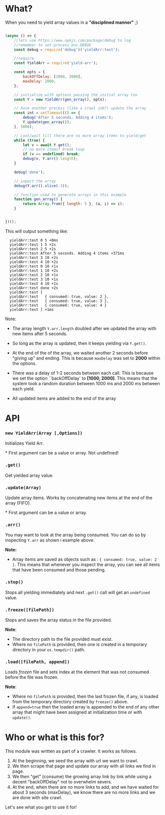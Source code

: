# What?
When you need to yield array values in a **"disciplined manner"** ;)

```javascript

(async () => {
	//lets use https://www.npmjs.com/package/debug to log
	//remember to set process.env.DEBUG
	const debug = require('debug')('yieldArr:test');

	//require
	const YieldArr = require('yield-arr');

	const opts = {
		backOffDelay: [1000, 2000],
		maxDelay: 2000,
	};

	// initialize with options passing the initial array too
	const Y = new YieldArr(gen_array(), opts);

	// have another process (like a crawl job?) update the array
	const int = setTimeout(() => {
		debug('After 5 seconds. Adding 4 items');
		Y.update(gen_array());
	}, 5000);

	// Loot/wait till there are no more array items to yield/get
	while (true) {
		let v = await Y.get();
		// no more items? break loop
		if (v == undefined) break;
		debug(v, Y.arr().length);
	}

	debug('done');

    // inpect the array
    debug(Y.arr().slice(-3));

	// function used to generate arrays in this example
	function gen_array() {
		return Array.from({ length: 5 }, (a, i) => i);
	}


})();
```

This will output something like:

```text
  yieldArr:test 0 5 +0ms
  yieldArr:test 1 5 +2s
  yieldArr:test 2 5 +2s
  yieldArr:test After 5 seconds. Adding 4 items +371ms
  yieldArr:test 3 10 +2s
  yieldArr:test 4 10 +2s
  yieldArr:test 0 10 +1s
  yieldArr:test 1 10 +2s
  yieldArr:test 2 10 +1s
  yieldArr:test 3 10 +1s
  yieldArr:test 4 10 +1s
  yieldArr:test done +2s
  yieldArr:test [
  yieldArr:test   { consumed: true, value: 2 },
  yieldArr:test   { consumed: true, value: 3 },
  yieldArr:test   { consumed: true, value: 4 }
  yieldArr:test ] +1ms
```

Note:

-   The array length `Y.arr.length` doubled after we updated the array with new items after 5 seconds.

-   So long as the array is updated, then it keeps yielding via `Y.get()`.

-   At the end of the of the array, we waited another 2 seconds before "giving up" and ending. This is because `maxDelay` was set to **2000** within the options.

-   There was a delay of 1-2 seconds between each call. This is because we set the option ``backOffDelay` to **[1000, 2000]**. This means that the system took a random duration between 1000 ms and 2000 ms between each yield.

-   All updated items are added to the end of the array


# API
### ```new YieldArr(Array [,Options])```
Initializes Yield Arr. 
 
\* First argument can be a value or array. Not undefined!

### ```.get()```
Get yielded array value.

### ```.update(Array)```
Update array items. Works by concatenating new items at the end of the array (FIFO).

\* First argument can be a value or array. 

### ```.arr()```
You may want to look at the array being consumed. You can do so by inspecting ```Y.arr``` as shown i example above.

**Note:**
- Array items are saved as objects such as : ```{ consumed: true, value: 2 }```. This means that whenever you inspect the array, you can see all items that have been consumed and those pending.

### ```.stop()```
Stops all yielding immediately and next ```.get()``` call will get an ```undefined``` value.

### ```.freeze([filePath])```
Stops and saves the array status in the file provided. 

**Note**: 
- The directory path to the file provided must exist.
- Where no ```filePath``` is provided, then one is created in a temporary directory in your ```os.tempdir()``` path.

### ```.load([filePath, append])```
Loads *frozen* file and sets index at the element that was not consumed before the file was frozen.

**Note**: 
- Where no ```filePath``` is provided, then the last frozen file, if any, is loaded from the temporary directory created by ```freeze()``` above.
- If ```append=true``` then the loaded array is appended to the end of any other array that might have been assigned at initialization time or with ```update()```.


# Who or what is this for?

This module was written as part of a crawler. It works as follows.

1. At the beginning, we seed the array with url we want to crawl.
2. We then scrape that page and update our array with all links we find in page.
3. We then "get" (consume) the growing array link by link while using a decent "backOffDelay" not to overwhelm severs.
4. At the end, when there are no more links to add, and we have waited for about 3 seconds (maxDelay), we know there are no more links and we are done with site crawl.

Let's see what you get to use it for!
